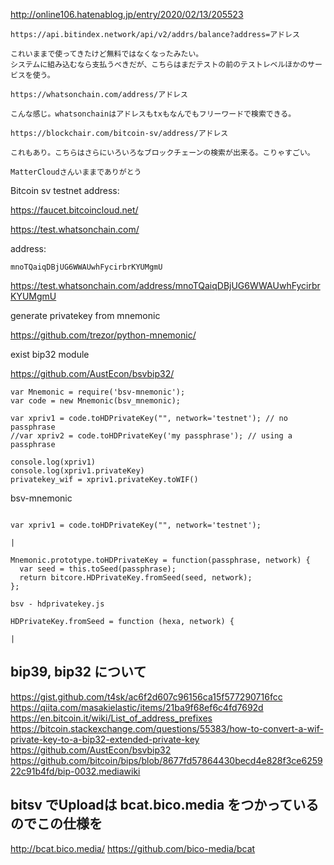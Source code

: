 http://online106.hatenablog.jp/entry/2020/02/13/205523

```
https://api.bitindex.network/api/v2/addrs/balance?address=アドレス

これいままで使ってきたけど無料ではなくなったみたい。
システムに組み込むなら支払うべきだが、こちらはまだテストの前のテストレベルほかのサービスを使う。

https://whatsonchain.com/address/アドレス

こんな感じ。whatsonchainはアドレスもtxもなんでもフリーワードで検索できる。

https://blockchair.com/bitcoin-sv/address/アドレス

これもあり。こちらはさらにいろいろなブロックチェーンの検索が出来る。こりゃすごい。

MatterCloudさんいままでありがとう
```

Bitcoin sv testnet address:

https://faucet.bitcoincloud.net/

https://test.whatsonchain.com/

address:

```
mnoTQaiqDBjUG6WWAUwhFycirbrKYUMgmU
```

https://test.whatsonchain.com/address/mnoTQaiqDBjUG6WWAUwhFycirbrKYUMgmU


generate privatekey from mnemonic

https://github.com/trezor/python-mnemonic/

exist bip32 module

https://github.com/AustEcon/bsvbip32/

```
var Mnemonic = require('bsv-mnemonic');
var code = new Mnemonic(bsv_mnemonic);

var xpriv1 = code.toHDPrivateKey("", network='testnet'); // no passphrase
//var xpriv2 = code.toHDPrivateKey('my passphrase'); // using a passphrase

console.log(xpriv1)
console.log(xpriv1.privateKey)
privatekey_wif = xpriv1.privateKey.toWIF()
```


bsv-mnemonic

```

var xpriv1 = code.toHDPrivateKey("", network='testnet');

|

Mnemonic.prototype.toHDPrivateKey = function(passphrase, network) {
  var seed = this.toSeed(passphrase);
  return bitcore.HDPrivateKey.fromSeed(seed, network);
};

bsv - hdprivatekey.js

HDPrivateKey.fromSeed = function (hexa, network) {

|

```

## bip39, bip32 について

https://gist.github.com/t4sk/ac6f2d607c96156ca15f577290716fcc
https://qiita.com/masakielastic/items/21ba9f68ef6c4fd7692d
https://en.bitcoin.it/wiki/List_of_address_prefixes
https://bitcoin.stackexchange.com/questions/55383/how-to-convert-a-wif-private-key-to-a-bip32-extended-private-key
https://github.com/AustEcon/bsvbip32
https://github.com/bitcoin/bips/blob/8677fd57864430becd4e828f3ce625922c91b4fd/bip-0032.mediawiki

## bitsv でUploadは bcat.bico.media をつかっているのでこの仕様を

http://bcat.bico.media/
https://github.com/bico-media/bcat
